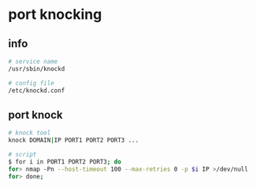 # port knocking

## info

```bash
# service name
/usr/sbin/knockd

# config file
/etc/knockd.conf
```

## port knock

```bash
# knock tool
knock DOMAIN|IP PORT1 PORT2 PORT3 ...

# script
$ for i in PORT1 PORT2 PORT3; do
for> nmap -Pn --host-timeout 100 --max-retries 0 -p $i IP >/dev/null
for> done;
```
